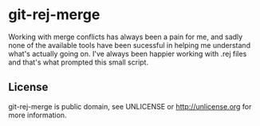 git-rej-merge
=============

Working with merge conflicts has always been a pain for me, and sadly none of the available tools
have been sucessful in helping me understand what's actually going on. I've always been happier
working with .rej files and that's what prompted this small script.

License
-------
git-rej-merge is public domain, see UNLICENSE or http://unlicense.org for more information.
